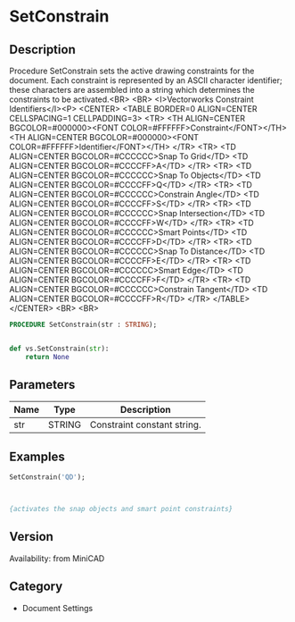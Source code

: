 # SetConstrain

## Description
Procedure SetConstrain sets the active drawing constraints for the document. Each constraint is represented by an ASCII character identifier; these characters are assembled into a string which determines the constraints to be activated.&lt;BR&gt;
&lt;BR&gt;
&lt;I&gt;Vectorworks Constraint Identifiers&lt;/I&gt;&lt;P&gt;
&lt;CENTER&gt;
&lt;TABLE BORDER=0 ALIGN=CENTER CELLSPACING=1 CELLPADDING=3&gt;
  &lt;TR&gt; 
	&lt;TH ALIGN=CENTER BGCOLOR=#000000&gt;&lt;FONT COLOR=#FFFFFF&gt;Constraint&lt;/FONT&gt;&lt;/TH&gt;
	&lt;TH ALIGN=CENTER BGCOLOR=#000000&gt;&lt;FONT COLOR=#FFFFFF&gt;Identifier&lt;/FONT&gt;&lt;/TH&gt;
  &lt;/TR&gt;
  &lt;TR&gt; 
	&lt;TD ALIGN=CENTER BGCOLOR=#CCCCCC&gt;Snap To Grid&lt;/TD&gt;
	&lt;TD ALIGN=CENTER BGCOLOR=#CCCCFF&gt;A&lt;/TD&gt;
  &lt;/TR&gt;
  &lt;TR&gt; 
	&lt;TD ALIGN=CENTER BGCOLOR=#CCCCCC&gt;Snap To Objects&lt;/TD&gt;
	&lt;TD ALIGN=CENTER BGCOLOR=#CCCCFF&gt;Q&lt;/TD&gt;
  &lt;/TR&gt;
  &lt;TR&gt; 
	&lt;TD ALIGN=CENTER BGCOLOR=#CCCCCC&gt;Constrain Angle&lt;/TD&gt;
	&lt;TD ALIGN=CENTER BGCOLOR=#CCCCFF&gt;S&lt;/TD&gt;
  &lt;/TR&gt;
  &lt;TR&gt; 
	&lt;TD ALIGN=CENTER BGCOLOR=#CCCCCC&gt;Snap Intersection&lt;/TD&gt;
	&lt;TD ALIGN=CENTER BGCOLOR=#CCCCFF&gt;W&lt;/TD&gt;
  &lt;/TR&gt;
  &lt;TR&gt; 
	&lt;TD ALIGN=CENTER BGCOLOR=#CCCCCC&gt;Smart Points&lt;/TD&gt;
	&lt;TD ALIGN=CENTER BGCOLOR=#CCCCFF&gt;D&lt;/TD&gt;
  &lt;/TR&gt;
  &lt;TR&gt; 
	&lt;TD ALIGN=CENTER BGCOLOR=#CCCCCC&gt;Snap To Distance&lt;/TD&gt;
	&lt;TD ALIGN=CENTER BGCOLOR=#CCCCFF&gt;E&lt;/TD&gt;
  &lt;/TR&gt;
  &lt;TR&gt; 
	&lt;TD ALIGN=CENTER BGCOLOR=#CCCCCC&gt;Smart Edge&lt;/TD&gt;
	&lt;TD ALIGN=CENTER BGCOLOR=#CCCCFF&gt;F&lt;/TD&gt;
  &lt;/TR&gt;
  &lt;TR&gt; 
	&lt;TD ALIGN=CENTER BGCOLOR=#CCCCCC&gt;Constrain Tangent&lt;/TD&gt;
	&lt;TD ALIGN=CENTER BGCOLOR=#CCCCFF&gt;R&lt;/TD&gt;
  &lt;/TR&gt;
&lt;/TABLE&gt;
&lt;/CENTER&gt;
&lt;BR&gt;
&lt;BR&gt;


```pascal
PROCEDURE SetConstrain(str : STRING);
```

```python

def vs.SetConstrain(str):
    return None
```

## Parameters
|Name|Type|Description|
|---|---|---|
|str|STRING|Constraint constant string.|

## Examples
```pascal
SetConstrain('QD');



{activates the snap objects and smart point constraints}
```

## Version
Availability: from MiniCAD
## Category
* Document Settings

